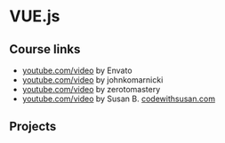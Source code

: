 # VUE.js

## Course links

- [youtube.com/video](https://www.youtube.com/watch?v=1GNsWa_EZdw) by Envato
- [youtube.com/video](https://www.youtube.com/watch?v=KTFH4P8unUQ) by johnkomarnicki
- [youtube.com/video](https://www.youtube.com/watch?v=IgBOT0QyByQ) by zerotomastery
- [youtube.com/video](https://www.youtube.com/watch?v=8BgyPAeV7eU) by Susan B. [codewithsusan.com](https://codewithsusan.com/notes/vuejs-simplified-1)

## Projects
